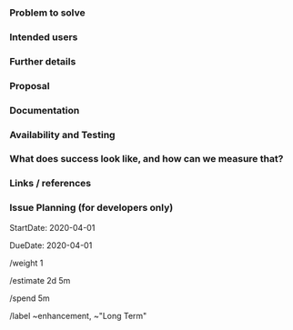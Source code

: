 <!--
The first three sections: "Problem to solve", "Intended users" and "Proposal",
are strongly recommended, while the rest of the sections can be filled out during
the problem validation or breakdown phase. However, keep in mind that providing
complete and relevant information early helps our product team validate the
problem and start working on a solution.
-->

### Problem to solve

<!--
What problem do we solve? Try to define the who/what/why of the opportunity as a user story.
For example, "As a (who), I want (what), so I can (why/value)."
-->

### Intended users

<!--
Who will use this feature? If known, include any of the following: types of users
(e.g. Developer), or specific company roles (e.g. Release Manager). It's okay to write "Unknown".
-->

### Further details

<!--
Include use cases, benefits, goals, or any other details that will help us understand
the problem better.
-->

### Proposal

<!--
How are we going to solve the problem? Try to include the user journey!
-->

### Documentation

<!--
Add all known documentation requirements in this section.
-->

### Availability and Testing

<!--
This section needs to be retained and filled in during the workflow planning
breakdown phase of this feature proposal, if not earlier.

What risks does this change pose? How might it affect the quality of the product?
What additional test coverage or changes to tests will be needed?
-->

### What does success look like, and how can we measure that?

<!--
Define both the success metrics and acceptance criteria. Note that success metrics
indicate the desired business outcomes, while acceptance criteria indicate when
the solution is working correctly.
-->

### Links / references

<!--
E.g. related issues and merge requests, external resources.
For relations to other issues in Gitlab, please use the standard Gitlab format
'group/project#issue_number' to allow easy automatic linking.
-->

### Issue Planning (for developers only)

<!-- Projected start date for handling this issue. -->

StartDate: 2020-04-01

<!-- Expected completion date for this issue. -->

DueDate: 2020-04-01

<!-- Issue impact, 1 (lowest) to 10 (highest). -->

/weight 1

<!-- Estimate of total time needed to solve this issue. -->

/estimate 2d 5m

<!-- Time already spent on this issue. -->

/spend 5m

<!-- Labels to add to this issue. Use ~"Short Term" for planning. -->

/label ~enhancement, ~"Long Term"
